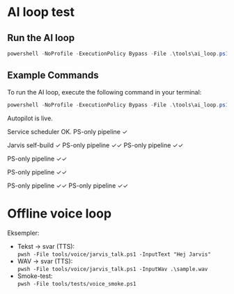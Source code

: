 # AI loop test

## Run the AI loop
```powershell
powershell -NoProfile -ExecutionPolicy Bypass -File .\tools\ai_loop.ps1
```

## Example Commands
To run the AI loop, execute the following command in your terminal:
```powershell
powershell -NoProfile -ExecutionPolicy Bypass -File .\tools\ai_loop.ps1
```
Autopilot is live.

Service scheduler OK.
PS-only pipeline ✓

Jarvis self-build ✓
PS-only pipeline ✓✓
PS-only pipeline ✓✓






PS-only pipeline ✓✓


PS-only pipeline ✓✓

PS-only pipeline ✓✓
PS-only pipeline ✓✓


# Offline voice loop

Eksempler:
- Tekst → svar (TTS):  
  `pwsh -File tools/voice/jarvis_talk.ps1 -InputText "Hej Jarvis"`
- WAV → svar (TTS):  
  `pwsh -File tools/voice/jarvis_talk.ps1 -InputWav .\sample.wav`
- Smoke-test:  
  `pwsh -File tools/tests/voice_smoke.ps1`
